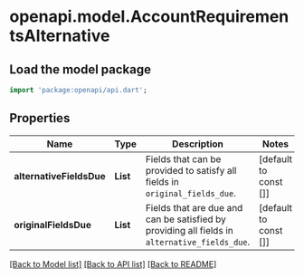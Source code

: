 # openapi.model.AccountRequirementsAlternative

## Load the model package
```dart
import 'package:openapi/api.dart';
```

## Properties
Name | Type | Description | Notes
------------ | ------------- | ------------- | -------------
**alternativeFieldsDue** | **List<String>** | Fields that can be provided to satisfy all fields in `original_fields_due`. | [default to const []]
**originalFieldsDue** | **List<String>** | Fields that are due and can be satisfied by providing all fields in `alternative_fields_due`. | [default to const []]

[[Back to Model list]](../README.md#documentation-for-models) [[Back to API list]](../README.md#documentation-for-api-endpoints) [[Back to README]](../README.md)


